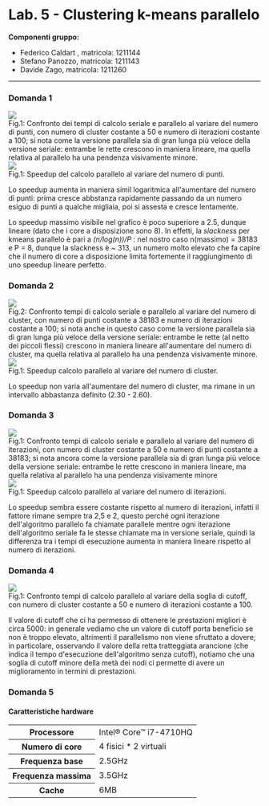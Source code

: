 # Lab. 5 -  Clustering k-means parallelo

**Componenti gruppo:**

- Federico Caldart , matricola: 1211144
- Stefano Panozzo, matricola: 1211143
- Davide Zago, matricola: 1211260
***

### Domanda 1

<img class="dist" src="Domanda 1.png"  />
<figcaption class="dist">Fig.1: Confronto dei tempi di calcolo seriale e parallelo al variare del numero di punti, con numero di cluster costante a 50 e numero di iterazioni costante a 100; si nota come la versione parallela sia di gran lunga più veloce della versione seriale: entrambe le rette crescono in maniera lineare, ma quella relativa al parallelo ha una pendenza visivamente minore.</figcaption>



<img class="dist" src="Speedup 1.png"  />
<figcaption class="dist">Fig.1: Speedup del calcolo parallelo al variare del numero di punti.</figcaption>

Lo speedup aumenta in maniera simil logaritmica all'aumentare del numero di punti: prima cresce abbstanza rapidamente passando da un numero esiguo di punti a qualche migliaia, poi  si assesta e cresce lentamente.

Lo speedup massimo visibile nel grafico è poco superiore a 2.5, dunque lineare (dato che i core a disposizione sono 8). In effetti, la *slackness* per kmeans parallelo è pari a *(n/log(n))/P* : nel nostro caso n(massimo) = 38183 e P = 8, dunque la slackness è ~ 313, un numero molto elevato che fa capire che il numero di core a disposizione limita fortemente il raggiungimento di uno speedup lineare perfetto.

### Domanda 2

<img class="dist" src="Domanda 2.png"  />
<figcaption class="dist">Fig.2: Confronto tempi di calcolo seriale e parallelo al variare del numero di cluster, con numero di punti costante a 38183 e numero di iterazioni costante a 100; si nota anche in questo caso come la versione parallela sia di gran lunga più veloce della versione seriale: entrambe le rette (al netto dei piccoli flessi) crescono in maniera lineare all'aumentare del numero di cluster, ma quella relativa al parallelo ha una pendenza visivamente minore.</figcaption>

<img class="dist" src="Speedup 2.png"  />
<figcaption class="dist">Fig.1: Speedup calcolo parallelo al variare del numero di cluster.</figcaption>

Lo speedup non varia all'aumentare del numero di cluster, ma rimane in un intervallo abbastanza definito (2.30 - 2.60).


### Domanda 3

<img class="dist" src="Domanda 3.png"  />
<figcaption class="dist">Fig.1: Confronto tempi di calcolo seriale e parallelo al variare del numero di iterazioni, con numero di cluster costante a 50 e numero di punti costante a 38183; si nota ancora come la versione parallela sia di gran lunga più veloce della versione seriale: entrambe le rette crescono in maniera lineare, ma quella relativa al parallelo ha una pendenza visivamente minore</figcaption>

<img class="dist" src="Speedup 3.png"  />
<figcaption class="dist">Fig.1: Speedup calcolo parallelo al variare del numero di iterazioni.</figcaption>

Lo speedup sembra essere costante rispetto al numero di iterazioni, infatti il fattore rimane sempre tra 2,5 e 2, questo perché ogni iterazione dell'algoritmo parallelo fa chiamate parallele mentre ogni iterazione dell'algoritmo seriale fa le stesse chiamate ma in versione seriale, quindi la differenza tra i tempi di esecuzione aumenta in maniera lineare rispetto al numero di iterazioni.


### Domanda 4

<img class="dist" src="Domanda 4.png"  />
<figcaption class="dist">Fig.1: Confronto tempi di calcolo parallelo al variare della soglia di cutoff, con numero di cluster costante a 50 e numero di iterazioni costante a 100.</figcaption>

Il valore di cutoff che ci ha permesso di ottenere le prestazioni migliori è circa 5000: in generale vediamo che un valore di cutoff porta beneficio se non è troppo elevato, altrimenti il parallelismo non viene sfruttato a dovere; in particolare, osservando il valore della retta tratteggiata arancione (che indica il tempo d'esecuzione dell'algoritmo senza cutoff), notiamo che una soglia di cutoff minore della metà dei nodi ci permette di avere un miglioramento in termini di prestazioni. 

### Domanda 5
#### Caratteristiche hardware

<table>
  <tr>
  <th>Processore</th>
  <td>Intel® Core™ i7-4710HQ</td>
  </tr>
  <tr>
    <th>Numero di core</th>
    <td>4 fisici * 2 virtuali</td>
  </tr>
  <tr>
    <th>Frequenza base</th>
    <td>2.5GHz</td>
  </tr>
  <tr>
    <th>Frequenza massima</th>
    <td>3.5GHz</td>
  </tr>
  <tr>
    <th>Cache</th>
    <td>6MB</td>
  </tr>
 </table>















